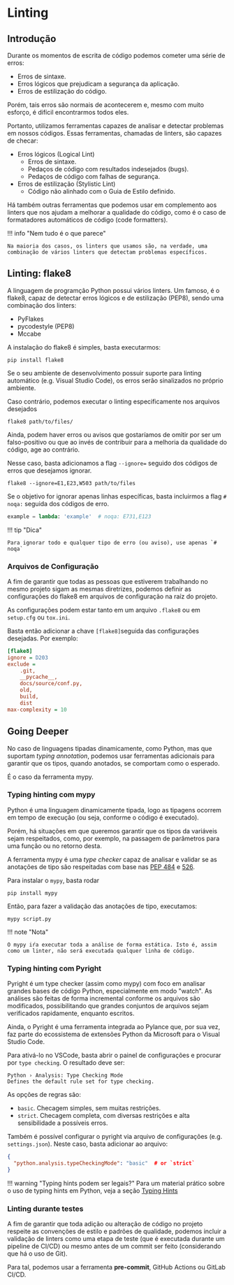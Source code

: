# Linting

## Introdução

Durante os momentos de escrita de código podemos cometer uma série de erros:

- Erros de sintaxe.
- Erros lógicos que prejudicam a segurança da aplicação.
- Erros de estilização do código.

Porém, tais erros são normais de acontecerem e, mesmo com muito esforço, é difícil encontrarmos todos eles.

Portanto, utilizamos ferramentas capazes de analisar e detectar problemas em nossos códigos. Essas ferramentas, chamadas de linters, são capazes de checar:

- Erros lógicos (Logical Lint)
    - Erros de sintaxe.
    - Pedaços de código com resultados indesejados (bugs).
    - Pedaços de código com falhas de segurança.
- Erros de estilização (Stylistic Lint)
    - Código não alinhado com o Guia de Estilo definido.

Há também outras ferramentas que podemos usar em complemento aos linters que nos ajudam a melhorar a qualidade do código, como é o caso de formatadores automáticos de código (code formatters).

!!! info "Nem tudo é o que parece"

    Na maioria dos casos, os linters que usamos são, na verdade, uma combinação de vários linters que detectam problemas específicos.

## Linting: flake8

A linguagem de programção Python possui vários linters. Um famoso, é o flake8, capaz de detectar erros lógicos e de estilização (PEP8), sendo uma combinação dos linters:

- PyFlakes
- pycodestyle (PEP8)
- Mccabe

A instalação do flake8 é simples, basta executarmos:

```shell
pip install flake8
```

Se o seu ambiente de desenvolvimento possuir suporte para linting automático (e.g. Visual Studio Code), os erros serão sinalizados no próprio ambiente.

Caso contrário, podemos executar o linting especificamente nos arquivos desejados

```shell
flake8 path/to/files/
```

Ainda, podem haver erros ou avisos que gostaríamos de omitir por ser um falso-positivo ou que ao invés de contribuir para a melhoria da qualidade do código, age ao contrário.

Nesse caso, basta adicionamos a flag `--ignore=` seguido dos códigos de erros que desejamos ignorar.

```shell
flake8 --ignore=E1,E23,W503 path/to/files
```

Se o objetivo for ignorar apenas linhas específicas, basta incluirmos a flag `# noqa:` seguida dos códigos de erro.

```python
example = lambda: 'example'  # noqa: E731,E123
```

!!! tip "Dica"

    Para ignorar todo e qualquer tipo de erro (ou aviso), use apenas `# noqa`

### Arquivos de Configuração

A fim de garantir que todas as pessoas que estiverem trabalhando no mesmo projeto sigam as mesmas diretrizes, podemos definir as configurações do flake8 em arquivos de configuração na raíz do projeto.

As configurações podem estar tanto em um arquivo `.flake8` ou em `setup.cfg` ou `tox.ini`.

Basta então adicionar a chave `[flake8]`seguida das configurações desejadas. Por exemplo:

```ini
[flake8]
ignore = D203
exclude =
    .git,
    __pycache__,
    docs/source/conf.py,
    old,
    build,
    dist
max-complexity = 10
```

## Going Deeper

No caso de linguagens tipadas dinamicamente, como Python, mas que suportam *typing annotation*, podemos usar ferramentas adicionais para garantir que os tipos, quando anotados, se comportam como o esperado.

É o caso da ferramenta mypy.

### Typing hinting com mypy

Python é uma linguagem dinamicamente tipada, logo as tipagens ocorrem em tempo de execução (ou seja, conforme o código é executado).

Porém, há situações em que queremos garantir que os tipos da variáveis sejam respeitados, como, por exemplo, na passagem de parâmetros para uma função ou no retorno desta.

A ferramenta mypy é uma *type checker*  capaz de analisar e validar se as anotações de tipo são respeitadas com base nas [PEP 484](https://www.python.org/dev/peps/pep-0484) e [526](https://www.python.org/dev/peps/pep-0526).

Para instalar o `mypy`, basta rodar

```shell
pip install mypy
```

Então, para fazer a validação das anotações de tipo, executamos:

```shell
mypy script.py
```

!!! note "Nota"

    O mypy iŕa executar toda a análise de forma estática. Isto é, assim como um linter, não será executada qualquer linha de código.

### Typing hinting com Pyright

Pyright é um type checker (assim como mypy) com foco em analisar grandes bases de código Python, especialmente em modo "watch". As análises são feitas de forma incremental conforme os arquivos são modificados, possibilitando que grandes conjuntos de arquivos sejam verificados rapidamente, enquanto escritos.

Ainda, o Pyright é uma ferramenta integrada ao Pylance que, por sua vez, faz parte do ecossistema de extensões Python da Microsoft para o Visual Studio Code.

Para ativá-lo no VSCode, basta abrir o painel de configurações e procurar por `type checking`. O resultado deve ser:

```
Python › Analysis: Type Checking Mode
Defines the default rule set for type checking.
```

As opções de regras são:

- `basic`. Checagem simples, sem muitas restrições.
- `strict`. Checagem completa, com diversas restrições e alta sensibilidade a possíveis erros.

Também é possível configurar o pyright via arquivo de configurações (e.g. `settings.json`). Neste caso, basta adicionar ao arquivo:

```json
{
  "python.analysis.typeCheckingMode": "basic"  # or `strict`
}
```

!!! warning "Typing hints podem ser legais?"
    Para um material prático sobre o uso de typing hints em Python, veja a seção [Typing Hints](../mastering_python/typing_hints.md)

### Linting durante testes

A fim de garantir que toda adição ou alteração de código no projeto respeite as convenções de estilo e padrões de qualidade, podemos incluir a validação de linters como uma etapa de teste (que é executada durante um pipeline de CI/CD) ou mesmo antes de um commit ser feito (considerando que há o uso de Git).

Para tal, podemos usar a ferramenta **pre-commit**, GitHub Actions ou GitLab CI/CD.